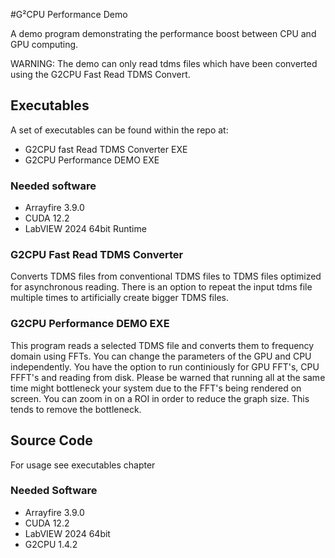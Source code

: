 #G²CPU Performance Demo


A demo program demonstrating the performance boost between CPU and GPU computing.

WARNING: The demo can only read tdms files which have been converted using the G2CPU Fast Read TDMS Convert.

## Executables

A set of executables can be found within the repo at:
- G2CPU fast Read TDMS Converter EXE
- G2CPU Performance DEMO EXE

### Needed software 
* Arrayfire 3.9.0
* CUDA 12.2
* LabVIEW 2024 64bit Runtime

### G2CPU Fast Read TDMS Converter

Converts TDMS files from conventional TDMS files to TDMS files optimized for asynchronous reading.
There is an option to repeat the input tdms file multiple times to artificially create bigger TDMS files.

### G2CPU Performance DEMO EXE

This program reads a selected TDMS file and converts them to frequency domain using FFTs. 
You can change the parameters of the GPU and CPU independently. 
You have the option to run continiously for GPU FFT's, CPU FFFT's and reading from disk. 
Please be warned that running all at the same time might bottleneck your system due to the FFT's being rendered on screen. 
You can zoom in on a ROI in order to reduce the graph size. This tends to remove the bottleneck.

## Source Code

For usage see executables chapter

### Needed Software
* Arrayfire 3.9.0
* CUDA 12.2
* LabVIEW 2024 64bit
* G2CPU 1.4.2
